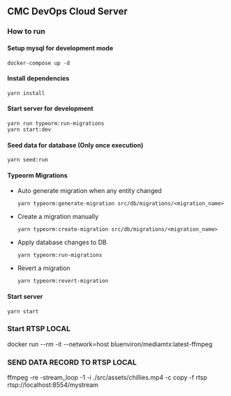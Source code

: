 ## CMC DevOps Cloud Server

### How to run

#### Setup mysql for development mode

```shell
docker-compose up -d
```

#### Install dependencies

```shell
yarn install
```

#### Start server for development

```shell
yarn run typeorm:run-migrations
yarn start:dev
```

#### Seed data for database (Only once execution)

```shell
yarn seed:run
```

#### Typeorm Migrations

- Auto generate migration when any entity changed
  ```shell
  yarn typeorm:generate-migration src/db/migrations/<migration_name>
  ```
- Create a migration manually
  ```shell
  yarn typeorm:create-migration src/db/migrations/<migration_name>
  ```
- Apply database changes to DB
  ```shell
  yarn typeorm:run-migrations
  ```
- Revert a migration
  ```shell
  yarn typeorm:revert-migration
  ```

#### Start server

```shell
yarn start
```

### Start RTSP LOCAL

docker run --rm -it --network=host bluenviron/mediamtx:latest-ffmpeg

### SEND DATA RECORD TO RTSP LOCAL

ffmpeg -re -stream_loop -1 -i ./src/assets/chillies.mp4 -c copy -f rtsp rtsp://localhost:8554/mystream
